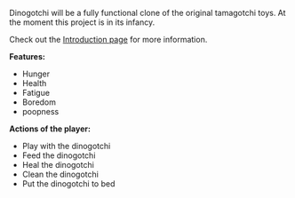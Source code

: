 Dinogotchi will be a fully functional clone of the original tamagotchi toys.  At the moment this project is in its infancy.

Check out the [Introduction page](http://code.google.com/p/dinogotchi/wiki/Introduction) for more information.

**Features:**
  * Hunger
  * Health
  * Fatigue
  * Boredom
  * poopness


**Actions of the player:**
  * Play with the dinogotchi
  * Feed the dinogotchi
  * Heal the dinogotchi
  * Clean the dinogotchi
  * Put the dinogotchi to bed